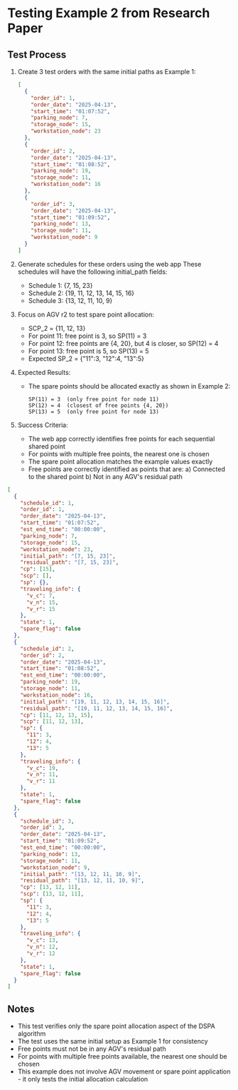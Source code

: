 # Testing Example 2 from Research Paper

## Test Process

1. Create 3 test orders with the same initial paths as Example 1:

   ```json
   [
     {
       "order_id": 1,
       "order_date": "2025-04-13",
       "start_time": "01:07:52",
       "parking_node": 7,
       "storage_node": 15,
       "workstation_node": 23
     },
     {
       "order_id": 2,
       "order_date": "2025-04-13",
       "start_time": "01:08:52",
       "parking_node": 19,
       "storage_node": 11,
       "workstation_node": 16
     },
     {
       "order_id": 3,
       "order_date": "2025-04-13",
       "start_time": "01:09:52",
       "parking_node": 13,
       "storage_node": 11,
       "workstation_node": 9
     }
   ]
   ```

2. Generate schedules for these orders using the web app
   These schedules will have the following initial_path fields:

   - Schedule 1: {7, 15, 23}
   - Schedule 2: {19, 11, 12, 13, 14, 15, 16}
   - Schedule 3: {13, 12, 11, 10, 9}

3. Focus on AGV r2 to test spare point allocation:

   - SCP_2 = {11, 12, 13}
   - For point 11: free point is 3, so SP(11) = 3
   - For point 12: free points are {4, 20}, but 4 is closer, so SP(12) = 4
   - For point 13: free point is 5, so SP(13) = 5
   - Expected SP_2 = {"11":3, "12":4, "13":5}

4. Expected Results:

   - The spare points should be allocated exactly as shown in Example 2:
     ```
     SP(11) = 3  (only free point for node 11)
     SP(12) = 4  (closest of free points {4, 20})
     SP(13) = 5  (only free point for node 13)
     ```

5. Success Criteria:
   - The web app correctly identifies free points for each sequential shared point
   - For points with multiple free points, the nearest one is chosen
   - The spare point allocation matches the example values exactly
   - Free points are correctly identified as points that are:
     a) Connected to the shared point
     b) Not in any AGV's residual path

```json
[
  {
    "schedule_id": 1,
    "order_id": 1,
    "order_date": "2025-04-13",
    "start_time": "01:07:52",
    "est_end_time": "00:00:00",
    "parking_node": 7,
    "storage_node": 15,
    "workstation_node": 23,
    "initial_path": "[7, 15, 23]",
    "residual_path": "[7, 15, 23]",
    "cp": [15],
    "scp": [],
    "sp": {},
    "traveling_info": {
      "v_c": 7,
      "v_n": 15,
      "v_r": 15
    },
    "state": 1,
    "spare_flag": false
  },
  {
    "schedule_id": 2,
    "order_id": 2,
    "order_date": "2025-04-13",
    "start_time": "01:08:52",
    "est_end_time": "00:00:00",
    "parking_node": 19,
    "storage_node": 11,
    "workstation_node": 16,
    "initial_path": "[19, 11, 12, 13, 14, 15, 16]",
    "residual_path": "[19, 11, 12, 13, 14, 15, 16]",
    "cp": [11, 12, 13, 15],
    "scp": [11, 12, 13],
    "sp": {
      "11": 3,
      "12": 4,
      "13": 5
    },
    "traveling_info": {
      "v_c": 19,
      "v_n": 11,
      "v_r": 11
    },
    "state": 1,
    "spare_flag": false
  },
  {
    "schedule_id": 3,
    "order_id": 3,
    "order_date": "2025-04-13",
    "start_time": "01:09:52",
    "est_end_time": "00:00:00",
    "parking_node": 13,
    "storage_node": 11,
    "workstation_node": 9,
    "initial_path": "[13, 12, 11, 10, 9]",
    "residual_path": "[13, 12, 11, 10, 9]",
    "cp": [13, 12, 11],
    "scp": [13, 12, 11],
    "sp": {
      "11": 3,
      "12": 4,
      "13": 5
    },
    "traveling_info": {
      "v_c": 13,
      "v_n": 12,
      "v_r": 12
    },
    "state": 1,
    "spare_flag": false
  }
]
```

## Notes

- This test verifies only the spare point allocation aspect of the DSPA algorithm
- The test uses the same initial setup as Example 1 for consistency
- Free points must not be in any AGV's residual path
- For points with multiple free points available, the nearest one should be chosen
- This example does not involve AGV movement or spare point application - it only tests the initial allocation calculation
